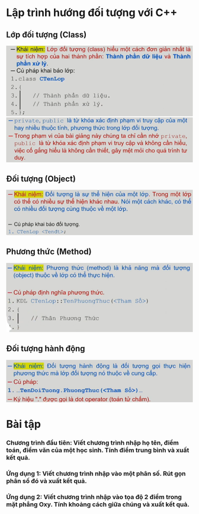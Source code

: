 # Lập trình hướng đối tượng với C++

## Lớp đối tượng (Class)
![img.png](image/img.png)![img_1.png](image/img_1.png)
## Đối tượng (Object)
![img_2.png](image/img_2.png)
## Phương thức (Method)
![img_3.png](image/img_3.png)
## Đối tượng hành động
![img_4.png](image/img_4.png)

# Bài tập

### Chương trình đầu tiên: Viết chương trình nhập họ tên, điểm toán, điểm văn của một học sinh. Tính điểm trung bình và xuất kết quả.
### Ứng dụng 1: Viết chương trình nhập vào một phân số. Rút gọn phân số đó và xuất kết quả.
### Ứng dụng 2: Viết chương trình nhập vào tọa độ 2 điểm trong mặt phẳng Oxy. Tính khoảng cách giữa chúng và xuất kết quả.
